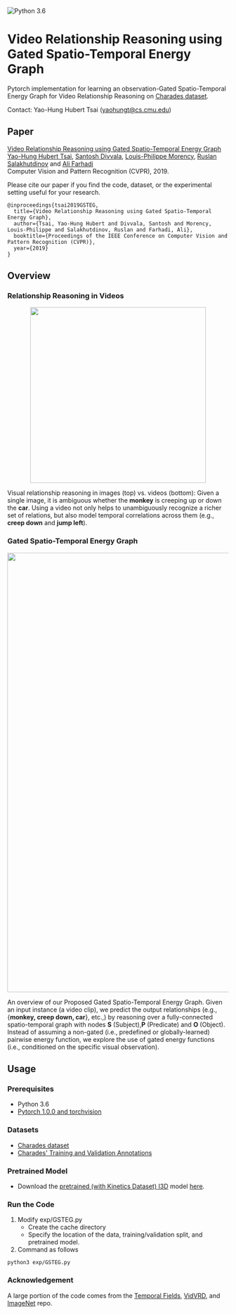 ![Python 3.6](https://img.shields.io/badge/python-3.6-green.svg)  

# Video Relationship Reasoning using Gated Spatio-Temporal Energy Graph

Pytorch implementation for learning an observation-Gated Spatio-Temporal Energy Graph for Video Relationship Reasoning on [Charades dataset](https://allenai.org/plato/charades/). 

Contact: Yao-Hung Hubert Tsai (yaohungt@cs.cmu.edu)
## Paper
[Video Relationship Reasoning using Gated Spatio-Temporal Energy Graph](https://arxiv.org/pdf/1903.10547.pdf)<br>
[Yao-Hung Hubert Tsai](https://yaohungt.github.io), [Santosh Divvala](https://allenai.org/team/santoshd/), [Louis-Philippe Morency](https://www.cs.cmu.edu/~morency/), [Ruslan Salakhutdinov](https://www.cs.cmu.edu/~rsalakhu/) and [Ali Farhadi](https://homes.cs.washington.edu/~ali/)<br>
Computer Vision and Pattern Recognition (CVPR), 2019.

Please cite our paper if you find the code, dataset, or the experimental setting useful for your research.
```
@inproceedings{tsai2019GSTEG,
  title={Video Relationship Reasoning using Gated Spatio-Temporal Energy Graph},
  author={Tsai, Yao-Hung Hubert and Divvala, Santosh and Morency, Louis-Philippe and Salakhutdinov, Ruslan and Farhadi, Ali},
  booktitle={Proceedings of the IEEE Conference on Computer Vision and Pattern Recognition (CVPR)},
  year={2019}
}
```

## Overview

### Relationship Reasoning in Videos
<p align="center">
<img src='imgs/vidvrd.png' width="400px"/>

Visual relationship reasoning in images (top) vs. videos (bottom): Given a single image, it is ambiguous whether the **monkey** is creeping up or down the **car**. Using a video not only helps to unambiguously recognize a richer set of relations, but also model temporal correlations across them (e.g., **creep down** and **jump left**).

### Gated Spatio-Temporal Energy Graph
<p align="center">
<img src='imgs/GSTEG.png' width="1000px"/>

An overview of our Proposed Gated Spatio-Temporal Energy Graph. Given an input instance (a video clip), we predict the output relationships (e.g., {**monkey, creep down, car**}, etc.,) by reasoning over a fully-connected spatio-temporal graph with nodes **S** (Subject),**P** (Predicate) and **O** (Object). Instead of assuming a non-gated (i.e., predefined or globally-learned) pairwise energy function, we explore the use of gated energy functions (i.e., conditioned on the specific visual observation).

## Usage

### Prerequisites
- Python 3.6
- [Pytorch 1.0.0 and torchvision](https://pytorch.org/)

### Datasets
- [Charades dataset](http://ai2-website.s3.amazonaws.com/data/Charades_v1_rgb.tar)
- [Charades' Training and Validation Annotations](http://ai2-website.s3.amazonaws.com/data/Charades.zip)

### Pretrained Model
- Download the [pretrained (with Kinetics Dataset) I3D](https://arxiv.org/abs/1705.07750) model [here](https://www.dropbox.com/s/r6ja11h06y2w83c/rgb_i3d_pretrained.pt?dl=0).

### Run the Code
1. Modify exp/GSTEG.py
    * Create the cache directory
    * Specify the location of the data, training/validation split, and pretrained model.
2. Command as follows
~~~~
python3 exp/GSTEG.py
~~~~

### Acknowledgement
A large portion of the code comes from the [Temporal Fields](https://github.com/gsig/temporal-fields/tree/master/pytorch), [VidVRD](https://github.com/xdshang/VidVRD-helper), and [ImageNet](https://github.com/pytorch/examples/tree/master/imagenet) repo.

